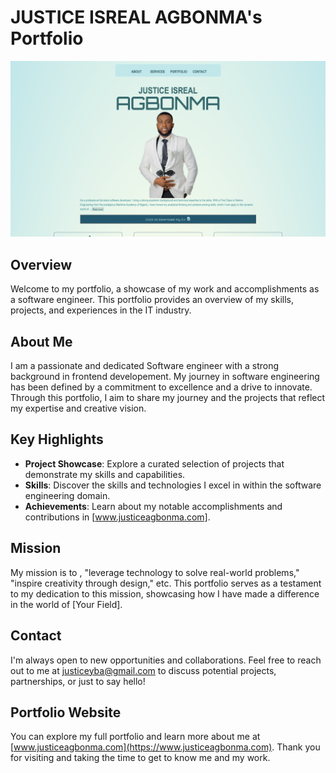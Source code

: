 # JUSTICE ISREAL AGBONMA's Portfolio

![Portfolio](public/readMe.png)

## Overview

Welcome to my portfolio, a showcase of my work and accomplishments as a software engineer. This portfolio provides an overview of my skills, projects, and experiences in the IT industry.

## About Me

I am a passionate and dedicated Software engineer with a strong background in frontend developement. My journey in software engineering has been defined by a commitment to excellence and a drive to innovate. Through this portfolio, I aim to share my journey and the projects that reflect my expertise and creative vision.

## Key Highlights

- **Project Showcase**: Explore a curated selection of projects that demonstrate my skills and capabilities.
- **Skills**: Discover the skills and technologies I excel in within the software engineering domain.
- **Achievements**: Learn about my notable accomplishments and contributions in [www.justiceagbonma.com].

## Mission

My mission is to , "leverage technology to solve real-world problems," "inspire creativity through design," etc. This portfolio serves as a testament to my dedication to this mission, showcasing how I have made a difference in the world of [Your Field].

## Contact

I'm always open to new opportunities and collaborations. Feel free to reach out to me at justiceyba@gmail.com to discuss potential projects, partnerships, or just to say hello!

## Portfolio Website

You can explore my full portfolio and learn more about me at [www.justiceagbonma.com](https://www.justiceagbonma.com). Thank you for visiting and taking the time to get to know me and my work.
